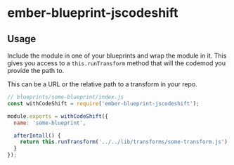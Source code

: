 # ember-blueprint-jscodeshift

## Usage

Include the module in one of your blueprints and wrap the module in it. This gives you access to a `this.runTransform` method that will the codemod you provide the path to.

This can be a URL or the relative path to a transform in your repo.

```javascript
// blueprints/some-blueprint/index.js
const withCodeShift = require('ember-blueprint-jscodeshift');

module.exports = withCodeShift({
  name: 'some-blueprint',

  afterIntall() {
    return this.runTransform('../../lib/transforms/some-transform.js')
  }
});
```
